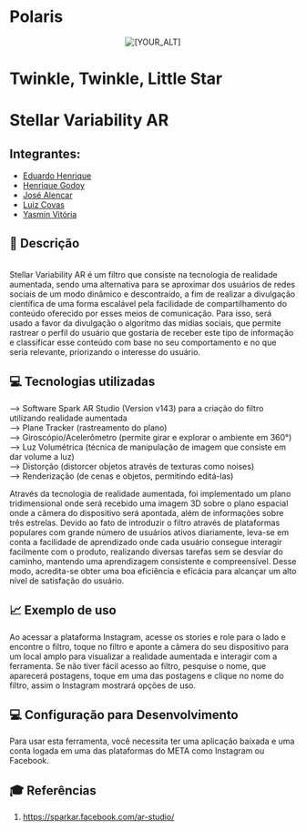 # Polaris

<p align="center">
   <img src="https://user-images.githubusercontent.com/95002561/193434271-c55bdb5c-6a05-4036-950b-d9ab2562496c.png" alt="[YOUR_ALT]"/>
</p>

# Twinkle, Twinkle, Little Star

# Stellar Variability AR

## Integrantes:
- <a href="https://www.linkedin.com/in/eduardo-henrique-santos-628607233/">Eduardo Henrique</a>
- <a href="https://www.linkedin.com/in/henrique-godoy-879138252/">Henrique Godoy</a>
- <a href="https://www.linkedin.com/in/jos%C3%A9-vitor-alencar-161243211/">José Alencar</a>
- <a href="https://www.linkedin.com/in/lfcovas97/">Luiz Covas</a>
- <a href="https://www.linkedin.com/in/yasminvit%C3%B3riarocha/?originalSubdomain=br">Yasmin Vitória</a>

## 📜  Descrição
<br>
Stellar Variability AR é um filtro que consiste na tecnologia de realidade aumentada, sendo uma alternativa para se aproximar dos usuários de redes sociais de um modo dinâmico e descontraído, a fim de realizar a divulgação científica de uma forma escalável pela facilidade de compartilhamento do conteúdo oferecido por esses meios de comunicação. Para isso, será usado a favor da divulgação o algoritmo das mídias sociais, que permite rastrear o perfil do usuário que gostaria de receber este tipo de informação e classificar esse conteúdo com base no seu comportamento e no que seria relevante, priorizando o interesse do usuário.

## 💻 Tecnologias utilizadas
--> Software Spark AR Studio (Version v143) para a criação do filtro utilizando realidade aumentada
<br>
--> Plane Tracker (rastreamento do plano)
<br>
--> Giroscópio/Acelerômetro (permite girar e explorar o ambiente em 360°)
<br>
--> Luz Volumétrica (técnica de manipulação de imagem que consiste em dar volume a luz)
<br>
--> Distorção (distorcer objetos através de texturas como noises)
<br>
--> Renderização (de cenas e objetos, permitindo editá-las)
<br>

Através da tecnologia de realidade aumentada, foi implementado um plano tridimensional onde será recebido uma imagem 3D sobre o plano espacial onde a câmera do dispositivo será apontada, além de informações sobre três estrelas. Devido ao fato de introduzir o filtro através de plataformas populares com grande número de usuários ativos diariamente, leva-se em conta a facilidade de aprendizado onde cada usuário consegue interagir facilmente com o produto, realizando diversas tarefas sem se desviar do caminho, mantendo uma aprendizagem consistente e compreensível. Desse modo, acredita-se obter uma boa eficiência e eficácia para alcançar um alto nível de satisfação do usuário.

## 📈 Exemplo de uso
Ao acessar a plataforma Instagram, acesse os stories e role para o lado e encontre o filtro, toque no filtro e aponte a câmera do seu dispositivo para um local amplo para visualizar a realidade aumentada e interagir com a ferramenta. Se não tiver fácil acesso ao filtro, pesquise o nome, que aparecerá postagens, toque em uma das postagens e clique no nome do filtro, assim o Instagram mostrará opções de uso.

## 💻 Configuração para Desenvolvimento
Para usar esta ferramenta, você necessita ter uma aplicação baixada e uma conta logada em uma das plataformas do META como Instagram ou Facebook.

## 🎓 Referências
1. <https://sparkar.facebook.com/ar-studio/>
